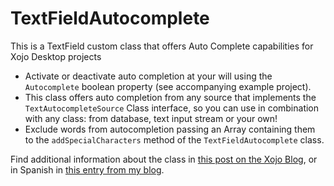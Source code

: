 # TextFieldAutocomplete
This is a TextField custom class that offers Auto Complete capabilities for Xojo Desktop projects

+ Activate or deactivate auto completion at your will using the `Autocomplete` boolean property (see accompanying example project).
+ This class offers auto completion from any source that implements the `TextAutocompleteSource` Class interface, so you can use in combination with any class: from database, text input stream or your own!
+ Exclude words from autocompletion passing an Array containing them to the `addSpecialCharacters` method of the `TextFieldAutocomplete` class.

Find additional information about the class in [this post on the Xojo Blog](https://blog.xojo.com/2016/08/10/textfield-with-autocomplete/), or in Spanish in [this entry from my blog](https://www.aprendexojo.com/2015/09/subclases-e-interfaces-de-clase-en-xojo/).
